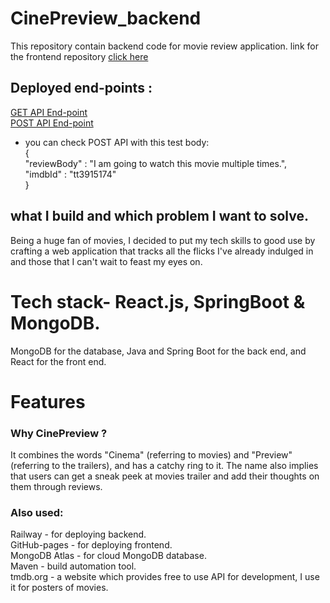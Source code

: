 # CinePreview_backend
This repository contain backend code for movie review application.
link for the frontend repository [click here](https://github.com/saxena100parth/CinePreview_frontend)
## Deployed end-points :
[GET API End-point ](https://cinepreviewbackend-production.up.railway.app/api/v1/movies)
<br>
[POST API End-point](https://cinepreviewbackend-production.up.railway.app/api/v1/reviews)
<br>
- you can check POST API with this test body: <br>
 { <br>
    "reviewBody" : "I am going to watch this movie multiple times.", <br>
    "imdbId" :  "tt3915174" <br>
} <br>
## what I build and which problem I want to solve.

Being a huge fan of movies, I decided to put my tech skills to good use by crafting a web application that tracks all the flicks I've already indulged in and those that I can't wait to feast my eyes on.

# Tech stack- React.js, SpringBoot & MongoDB.
MongoDB for the database, Java and Spring Boot for the back end, and React for the front end.

# Features


### Why CinePreview ?
It combines the words "Cinema" (referring to movies) and "Preview" (referring to the trailers), and has a catchy ring to it. The name also implies that users can get a sneak peek at movies trailer and add their thoughts on them through reviews.

### Also used:
Railway - for deploying backend. <br>
GitHub-pages - for deploying frontend. <br>
MongoDB Atlas - for cloud MongoDB database. <br>
Maven - build automation tool. <br>
tmdb.org - a website which provides free to use API for development, I use it for posters of movies. <br>


